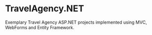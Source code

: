 # TravelAgency.NET
Exemplary Travel Agency ASP.NET projects implemented using MVC, WebForms and Entity Framework.
